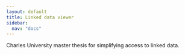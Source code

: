 ```yaml
---
layout: default
title: Linked data viewer
sidebar:
  nav: "docs"
---
```

Charles University master thesis for simplifying access to linked data.